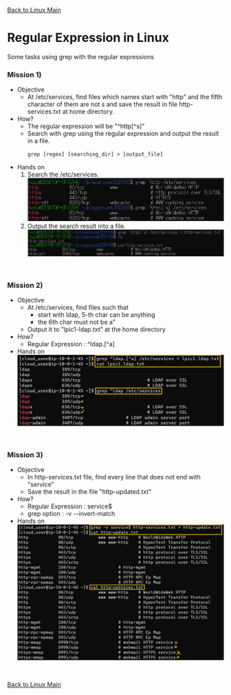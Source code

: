 [Back to Linux Main](../main.md)

# Regular Expression in Linux
Some tasks using grep with the regular expressions

### Mission 1) 
- Objective
  - At /etc/services, find files which names start with "http" and the fifth character of them are not s and save the result in file http-services.txt at home directory.
- How?
  - The regular expression will be "^http[^s]"
  - Search with grep using the regular expression and output the result in a file.
    ```
    grep [regex] [searching_dir] > [output_file]
    ```
- Hands on
  1. Search the /etc/services.
     ![](images/001.png)
  2. Output the search result into a file.
     ![](images/002.png)

<br>

### Mission 2) 
- Objective
  - At /etc/services, find files such that 
    - start with ldap, 5-th char can be anything
    - the 6th char must not be a"
  - Output it to "lpic1-ldap.txt" at the home directory
- How?
  - Regular Expression : ^ldap.[^a]
- Hands on
  ![](images/003.png)



<br>

### Mission 3) 
- Objective
  - In http-services.txt file, find every line that does not end with "service"
  - Save the result in the file "http-updated.txt"
- How?
  - Regular Expression : service$
  - grep option : -v --invert-match
- Hands on
  ![](images/004.png)


<br>

[Back to Linux Main](../main.md)